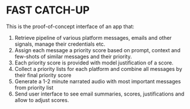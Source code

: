 # FAST CATCH-UP

This is the proof-of-concept interface of an app that:
1. Retrieve pipeline of various platform messages, emails and other signals, manage their credentials etc.
2. Assign each message a priority score based on prompt, context and few-shots of similar messages and their priority. 
3. Each priority score is provided with model justification of a score. 
3. Collect a priority lists for each platform and combine all messages by their final priority score
4. Generate a 1-2 minute narrated audio with most important messages from priority list 
5. Send user interface to see email summaries, scores, justifications and allow to adjust scores. 
